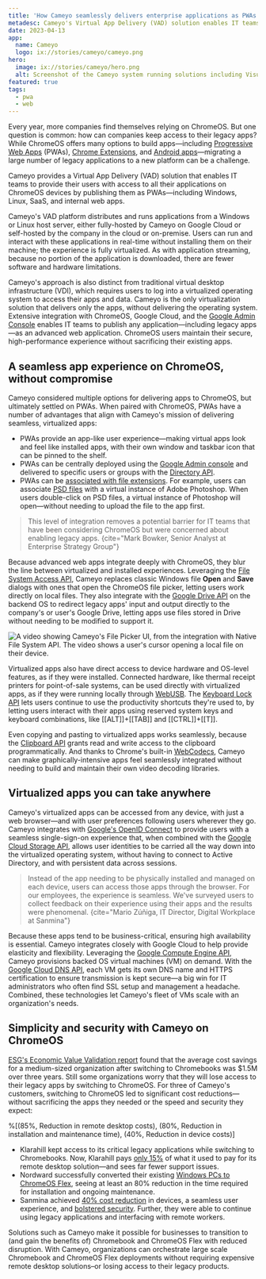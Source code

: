```yaml
---
title: 'How Cameyo seamlessly delivers enterprise applications as PWAs to ChromeOS'
metadesc: Cameyo's Virtual App Delivery (VAD) solution enables IT teams to provide users with applications as advanced web apps.
date: 2023-04-13
app:
  name: Cameyo
  logo: ix://stories/cameyo/cameyo.png
hero:
  image: ix://stories/cameyo/hero.png
  alt: Screenshot of the Cameyo system running solutions including Visual Studio, Power BI, and OneDrive.
featured: true
tags:
  - pwa
  - web
---
```


Every year, more companies find themselves relying on ChromeOS. But one question is common: how can companies keep access to their legacy apps? While ChromeOS offers many options to build apps—including [Progressive Web Apps](https://web.dev/progressive-web-apps/) (PWAs), [Chrome Extensions](https://developer.chrome.com/docs/extensions/), and [Android apps](/{{locale.code}}/android)—migrating a large number of legacy applications to a new platform can be a challenge.

Cameyo provides a Virtual App Delivery (VAD) solution that enables IT teams to provide their users with access to all their applications on ChromeOS devices by publishing them as PWAs—including Windows, Linux, SaaS, and internal web apps.

Cameyo's VAD platform distributes and runs applications from a Windows or Linux host server, either fully-hosted by Cameyo on Google Cloud or self-hosted by the company in the cloud or on-premise. Users can run and interact with these applications in real-time without installing them on their machine; the experience is fully virtualized. As with application streaming, because no portion of the application is downloaded, there are fewer software and hardware limitations.

Cameyo's approach is also distinct from traditional virtual desktop infrastructure (VDI), which requires users to log into a virtualized operating system to access their apps and data. Cameyo is the only virtualization solution that delivers only the apps, without delivering the operating system. Extensive integration with ChromeOS, Google Cloud, and the [Google Admin Console](https://support.google.com/domains/answer/6319254?hl=en#:~:text=The%20Google%20Admin%20console%20is,%2C%20create%20groups%2C%20and%20more.) enables IT teams to publish any application—including legacy apps—as an advanced web application. ChromeOS users maintain their secure, high-performance experience without sacrificing their existing apps.

## A seamless app experience on ChromeOS, without compromise

Cameyo considered multiple options for delivering apps to ChromeOS, but ultimately settled on PWAs. When paired with ChromeOS, PWAs have a number of advantages that align with Cameyo's mission of delivering seamless, virtualized apps:

- PWAs provide an app-like user experience—making virtual apps look and feel like installed apps, with their own window and taskbar icon that can be pinned to the shelf.
- PWAs can be centrally deployed using the [Google Admin console](https://admin.google.com) and delivered to specific users or groups with the [Directory API](https://developers.google.com/admin-sdk/directory/v1/guides).
- PWAs can be [associated with file extensions](https://developer.chrome.com/en/articles/file-handling/). For example, users can associate [PSD files](https://www.adobe.com/creativecloud/file-types/image/raster/psd-file.html#:~:text=frequently%20asked%20questions-,What%20is%20a%20PSD%20file%3F,image%20data%20storage%20and%20creation.) with a virtual instance of Adobe Photoshop. When users double-click on PSD files, a virtual instance of Photoshop will open—without needing to upload the file to the app first.

> This level of integration removes a potential barrier for IT teams that have been considering ChromeOS but were concerned about enabling legacy apps.
> {cite="Mark Bowker, Senior Analyst at Enterprise Strategy Group"}

Because advanced web apps integrate deeply with ChromeOS, they blur the line between virtualized and installed experiences. Leveraging the [File System Access API](https://web.dev/file-system-access/), Cameyo replaces classic Windows file **Open** and **Save** dialogs with ones that open the ChromeOS file picker, letting users work directly on local files. They also integrate with the [Google Drive API](https://developers.google.com/drive) on the backend OS to redirect legacy apps' input and output directly to the company's or user's Google Drive, letting apps use files stored in Drive without needing to be modified to support it.

![A video showing Cameyo's File Picker UI, from the integration with Native File System API. The video shows a user's cursor opening a local file on their device.](insert_image_url_here)

Virtualized apps also have direct access to device hardware and OS-level features, as if they were installed. Connected hardware, like thermal receipt printers for point-of-sale systems, can be used directly with virtualized apps, as if they were running locally through [WebUSB](https://developer.chrome.com/articles/usb/). The [Keyboard Lock API](https://web.dev/keyboard-lock/) lets users continue to use the productivity shortcuts they're used to, by letting users interact with their apps using reserved system keys and keyboard combinations, like [[ALT]]+[[TAB]] and [[CTRL]]+[[T]].

Even copying and pasting to virtualized apps works seamlessly, because the [Clipboard API](https://web.dev/async-clipboard/) grants read and write access to the clipboard programmatically. And thanks to Chrome's built-in [WebCodecs](https://developer.chrome.com/en/articles/webcodecs/), Cameyo can make graphically-intensive apps feel seamlessly integrated without needing to build and maintain their own video decoding libraries.

## Virtualized apps you can take anywhere

Cameyo's virtualized apps can be accessed from any device, with just a web browser—and with user preferences following users wherever they go. Cameyo integrates with [Google's OpenID Connect](https://developers.google.com/identity/protocols/oauth2/openid-connect) to provide users with a seamless single-sign-on experience that, when combined with the [Google Cloud Storage API](https://cloud.google.com/storage/docs/json_api/v1), allows user identities to be carried all the way down into the virtualized operating system, without having to connect to Active Directory, and with persistent data across sessions.

> Instead of the app needing to be physically installed and managed on each device, users can access those apps through the browser. For our employees, the experience is seamless. We've surveyed users to collect feedback on their experience using their apps and the results were phenomenal.
> {cite="Mario Zúñiga, IT Director, Digital Workplace at Sanmina"}

Because these apps tend to be business-critical, ensuring high availability is essential. Cameyo integrates closely with Google Cloud to help provide elasticity and flexibility. Leveraging the [Google Compute Engine API](https://cloud.google.com/compute/docs/reference/rest/v1), Cameyo provisions backed OS virtual machines (VM) on demand. With the [Google Cloud DNS API](https://cloud.google.com/dns/docs/reference/v1), each VM gets its own DNS name and HTTPS certification to ensure transmission is kept secure—a big win for IT administrators who often find SSL setup and management a headache. Combined, these technologies let Cameyo's fleet of VMs scale with an organization's needs.

## Simplicity and security with Cameyo on ChromeOS

[ESG's Economic Value Validation report](https://services.google.com/fh/files/misc/esg_economic_value_validation_google_chromebook.pdf) found that the average cost savings for a medium-sized organization after switching to Chromebooks was $1.5M over three years. Still some organizations worry that they will lose access to their legacy apps by switching to ChromeOS. For three of Cameyo's customers, switching to ChromeOS led to significant cost reductions—without sacrificing the apps they needed or the speed and security they expect:

%[(85%, Reduction in remote desktop costs), (80%, Reduction in installation and maintenance time), (40%, Reduction in device costs)]

- Klarahill kept access to its critical legacy applications while switching to Chromebooks. Now, Klarahill pays [only 15%](https://cameyo.com/news/klarahill-reduces-remote-desktop-costs-by-85-percent-with-cameyo/) of what it used to pay for its remote desktop solution—and sees far fewer support issues.
- Nordward successfully converted their existing [Windows PCs to ChromeOS Flex](https://cameyo.com/news/nordward-selects-cameyo-to-transition-to-chrome-os/), seeing at least an 80% reduction in the time required for installation and ongoing maintenance.
- Sanmina achieved [40% cost reduction](https://cameyo.com/news/sanmina-selects-cameyo-virtual-app-delivery/) in devices, a seamless user experience, and [bolstered security](https://cameyo.com/news/sanmina-selects-cameyo-virtual-app-delivery/). Further, they were able to continue using legacy applications and interfacing with remote workers.

Solutions such as Cameyo make it possible for businesses to transition to (and gain the benefits of) Chromebook and ChromeOS Flex with reduced disruption. With Cameyo, organizations can orchestrate large scale Chromebook and ChromeOS Flex deployments without requiring expensive remote desktop solutions–or losing access to their legacy products.
